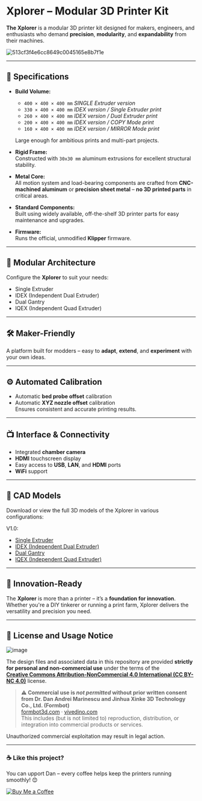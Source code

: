# Xplorer – Modular 3D Printer Kit

**The Xplorer** is a modular 3D printer kit designed for makers, engineers, and enthusiasts who demand **precision**, **modularity**, and **expandability** from their machines.

![513cf3f4e6cc8649c0045165e8b7f1e](https://github.com/user-attachments/assets/f7d76086-3679-4b22-9945-1aab2842dee6)



---

## 🔧 Specifications

- **Build Volume:**
     - `400 × 400 × 400 mm`  _SINGLE Extruder version_
     - `330 × 400 × 400 mm`  _IDEX version / Single Extruder print_
     - `260 × 400 × 400 mm`  _IDEX version / Dual Extruder print_
     - `200 × 400 × 400 mm`  _IDEX version / COPY Mode print_
     - `160 × 400 × 400 mm`  _IDEX version / MIRROR Mode print_
       
  Large enough for ambitious prints and multi-part projects.

- **Rigid Frame:**  
  Constructed with `30x30 mm` aluminum extrusions for excellent structural stability.

- **Metal Core:**  
  All motion system and load-bearing components are crafted from **CNC-machined aluminum** or **precision sheet metal** – **no 3D printed parts** in critical areas.

- **Standard Components:**  
  Built using widely available, off-the-shelf 3D printer parts for easy maintenance and upgrades.

- **Firmware:**  
  Runs the official, unmodified **Klipper** firmware.

---

## 🧩 Modular Architecture

Configure the **Xplorer** to suit your needs:

- Single Extruder  
- IDEX (Independent Dual Extruder)  
- Dual Gantry  
- IQEX (Independent Quad Extruder)

---

## 🛠 Maker-Friendly

A platform built for modders – easy to **adapt**, **extend**, and **experiment** with your own ideas.

---

## ⚙️ Automated Calibration

- Automatic **bed probe offset** calibration  
- Automatic **XYZ nozzle offset** calibration  
Ensures consistent and accurate printing results.

---

## 📺 Interface & Connectivity

- Integrated **chamber camera**  
- **HDMI** touchscreen display  
- Easy access to **USB**, **LAN**, and **HDMI** ports  
- **WiFi** support

---

## 📐 CAD Models

Download or view the full 3D models of the Xplorer in various configurations:

V1.0:
- [Single Extruder](https://a360.co/4mo4e2M)  
- [IDEX (Independent Dual Extruder)](https://a360.co/43B4m7H)  
- [Dual Gantry](https://a360.co/3FptAwu)  
- [IQEX (Independent Quad Extruder)](https://a360.co/3F03QqD)
  
---

## 🚀 Innovation-Ready

The **Xplorer** is more than a printer – it’s a **foundation for innovation**. Whether you're a DIY tinkerer or running a print farm, Xplorer delivers the versatility and precision you need.

---

## 🚫 License and Usage Notice

![image](https://github.com/user-attachments/assets/96837241-fcdd-4e59-846a-e6b357f3b452)


The design files and associated data in this repository are provided **strictly for personal and non-commercial use** under the terms of the  
**[Creative Commons Attribution-NonCommercial 4.0 International (CC BY-NC 4.0)](https://creativecommons.org/licenses/by-nc/4.0/)** license.

> **⚠️ Commercial use is *not permitted* without prior written consent from Dr. Dan Andrei Marinescu and Jinhua Xinke 3D Technology Co., Ltd. (Formbot)**  
> [formbot3d.com](https://formbot3d.com) · [vivedino.com](https://vivedino.com)  
> This includes (but is not limited to) reproduction, distribution, or integration into commercial products or services.

Unauthorized commercial exploitation may result in legal action.

---

### ☕ Like this project?

You can upport Dan – every coffee helps keep the printers running smoothly! 😊


[![Buy Me a Coffee](https://img.shields.io/badge/Buy%20me%20a%20coffee-%E2%98%95-orange)](https://coff.ee/Dan_3dp)
